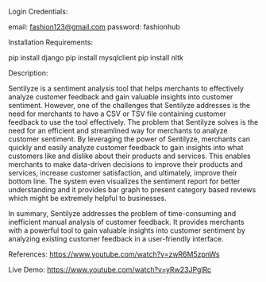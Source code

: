 Login Credentials:

email: fashion123@gmail.com
password: fashionhub


Installation Requirements:

pip install django
pip install mysqlclient
pip install nltk

Description:

Sentilyze is a sentiment analysis tool that helps merchants to effectively analyze customer
feedback and gain valuable insights into customer sentiment. However, one of the challenges
that Sentilyze addresses is the need for merchants to have a CSV or TSV file containing
customer feedback to use the tool effectively. The problem that Sentilyze solves is the need
for an efficient and streamlined way for merchants to analyze customer sentiment. By
leveraging the power of Sentilyze, merchants can quickly and easily analyze customer
feedback to gain insights into what customers like and dislike about their products and
services. This enables merchants to make data-driven decisions to improve their products and
services, increase customer satisfaction, and ultimately, improve their bottom line. The system
even visualizes the sentiment report for better understanding and it provides bar graph to
present category based reviews which might be extremely helpful to businesses.

In summary, Sentilyze addresses the problem of time-consuming and inefficient manual
analysis of customer feedback. It provides merchants with a powerful tool to gain valuable
insights into customer sentiment by analyzing existing customer feedback in a user-friendly
interface.

References:
https://www.youtube.com/watch?v=zwR6M5zpnWs

Live Demo:
https://www.youtube.com/watch?v=yRw23JPglRc

